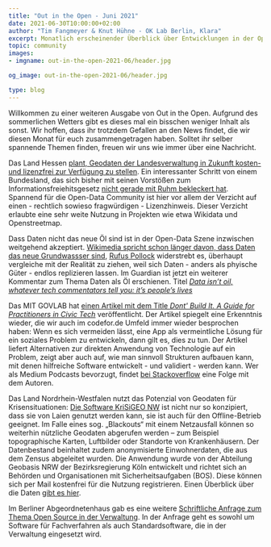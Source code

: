 ```yaml
---
title: "Out in the Open - Juni 2021"
date: 2021-06-30T10:00:00+02:00
author: "Tim Fangmeyer & Knut Hühne - OK Lab Berlin, Klara"
excerpt: Monatlich erscheinender Überblick über Entwicklungen in der Open Data and Civic Tech Szene
topic: community
images:
- imgname: out-in-the-open-2021-06/header.jpg

og_image: out-in-the-open-2021-06/header.jpg

type: blog
---
```

Willkommen zu einer weiteren Ausgabe von Out in the Open. Aufgrund des sommerlichen Wetters
gibt es dieses mal ein bisschen weniger Inhalt als sonst. Wir hoffen, dass ihr trotzdem
Gefallen an den News findet, die wir diesen Monat für euch zusammengetragen haben. Solltet ihr
selber spannende Themen finden, freuen wir uns wie immer über eine Nachricht.

Das Land Hessen [plant, Geodaten der Landesverwaltung in Zukunft kosten- und lizenzfrei zur
Verfügung zu
stellen](https://www.golem.de/news/open-data-hessen-will-geodaten-lizenzfrei-zur-verfuegung-stellen-2106-157380.html).
Ein interessanter Schritt von einem Bundesland, das sich bisher mit seinen Vorstößen zum
Informationsfreiehitsgesetz [nicht gerade mit Ruhm bekleckert
hat](https://netzpolitik.org/2019/fragdenstaat-verklagt-hessen-auf-zugang-zum-geheimen-ifg-evaluationsbericht/).
Spannend für die Open-Data Community ist hier vor allem der Verzicht auf einen - rechtlich sowieso
fragwürdigen - Lizenzhinweis. Dieser Verzicht erlaubte eine sehr weite Nutzung in Projekten wie etwa
Wikidata und Openstreetmap. 

Dass Daten nicht das neue Öl sind ist in der Open-Data Szene inzwischen weitgehend akzeptiert.
[Wikimedia spricht schon länger davon, dass Daten das neue Grundwassser
sind](https://blog.wikimedia.de/2018/09/15/daten-sind-das-neue-grundwasser/), [Rufus
Pollock](https://openrevolution.net) widerstrebt es, überhaupt vergleiche mit der Realität zu
ziehen, weil sich Daten - anders als phyische Güter - endlos replizieren lassen. Im Guardian ist
jetzt ein weiterer Kommentar zum Thema Daten als Öl erschienen. Titel [*Data isn’t oil, whatever
tech commentators tell you: it’s people’s
lives*](https://www.theguardian.com/commentisfree/2021/may/29/data-oil-metaphor-tech-companies-surveillance-capitalism,)

Das MIT GOVLAB hat [einen Artikel mit dem Title *Dont' Build It. A Guide for Practitioners in Civic
Tech*](https://mitgovlab.org/resources/dont-build-it-a-guide-for-practitioners-in-civic-tech/)
veröffentlicht. Der Artikel spiegelt eine Erkenntnis wieder, die wir auch im codefor.de Umfeld immer
wieder besprochen haben: Wenn es sich vermeiden lässt, eine App als vermeintliche Lösung für ein
soziales Problem zu entwickeln, dann gilt es, dies zu tun. Der Artikel liefert Alternativen zur
direkten Anwendung von Technologie auf ein Problem, zeigt aber auch auf, wie man sinnvoll Strukturen
aufbauen kann, mit denen hilfreiche Software entwickelt - und validiert - werden kann. Wer als
Medium Podcasts bevorzugt, findet [bei
Stackoverflow](https://stackoverflow.blog/2021/06/04/podcast-344-dont-build-it-advice-on-civic-tech-from-mits-gov-lab)
eine Folge mit dem Autoren.

Das Land Nordrhein-Westfalen nutzt das Potenzial von Geodaten für Krisensituationen: [Die Software
KriSiGEO
NW](https://www.land.nrw/de/pressemitteilung/jetzt-auch-krisensicher-geobasisdaten-nordrhein-westfalen)
ist nicht nur so konzipiert, dass sie von Laien genutzt werden kann, sie ist auch für den
Offline-Betrieb geeignet. Im Falle eines sog. „Blackouts“ mit einem Netzausfall können so weiterhin
nützliche Geodaten abgerufen werden – zum Beispiel topographische Karten, Luftbilder oder Standorte
von Krankenhäusern. Der Datenbestand beinhaltet zudem anonymisierte Einwohnerdaten, die aus dem
Zensus abgeleitet wurden. Die Anwendung wurde von der Abteilung Geobasis NRW der Bezirksregierung
Köln entwickelt und richtet sich an Behörden und Organisationen mit Sicherheitsaufgaben (BOS). Diese
können sich per Mail kostenfrei für die Nutzung registrieren. Einen Überblick über die Daten [gibt
es
hier](https://www.bezreg-koeln.nrw.de/brk_internet/geobasis/geodaten-anwendungen/krisigeo_nw/index.html).

Im Berliner Abgeordnetenhaus gab es eine weitere [Schriftliche Anfrage zum Thema Open Source in der
Verwaltung](https://pardok.parlament-berlin.de/starweb/adis/citat/VT/18/SchrAnfr/S18-27710.pdf). In
der Anfrage geht es sowohl um Software für Fachverfahren als auch Standardsoftware, die in der
Verwaltung eingesetzt wird.

